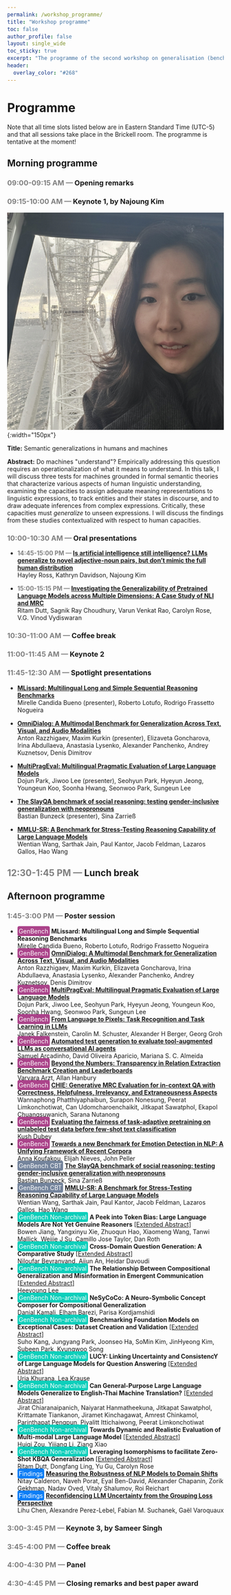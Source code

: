 ```yaml
---
permalink: /workshop_programme/
title: "Workshop programme"
toc: false
author_profile: false
layout: single_wide
toc_sticky: true
excerpt: "The programme of the second workshop on generalisation (benchmarking) in NLP"
header:
  overlay_color: "#268"
---
```


# Programme

Note that all time slots listed below are in Eastern Standard Time (UTC-5) and that all sessions take place in the Brickell room. The programme is tentative at the moment!

## Morning programme

### <span style="color:grey">09:00-09:15 AM —</span> Opening remarks
### <span style="color:grey">09:15-10:00 AM —</span> Keynote 1, by Najoung Kim

![Najoung Kim Speaker](/img/speakers/najoung.png){:width="150px"}

<b>Title:</b> Semantic generalizations in humans and machines <br />

<b>Abstract:</b> Do machines "understand"? Empirically addressing this question requires an operationalization of what it means to understand. In this talk, I will discuss three tests for machines grounded in formal semantic theories that characterize various aspects of human linguistic understanding, examining the capacities to assign adequate meaning representations to linguistic expressions, to track entities and their states in discourse, and to draw adequate inferences from complex expressions. Critically, these capacities must _generalize_ to unseen expressions. I will discuss the findings from these studies contextualized with respect to human capacities.


### <span style="color:grey">10:00-10:30 AM —</span> Oral presentations

- <b><span style="color:grey">14:45-15:00 PM — </span> [Is artificial intelligence still intelligence? LLMs generalize to novel adjective-noun pairs, but don’t mimic the full human distribution](https://aclanthology.org/2024.genbench-1.9.pdf) </b><br>
Hayley Ross, Kathryn Davidson, Najoung Kim

- <b><span style="color:grey">15:00-15:15 PM — </span> [Investigating the Generalizability of Pretrained Language Models across Multiple Dimensions: A Case Study of NLI and MRC](https://aclanthology.org/2024.genbench-1.11.pdf)</b><br>
Ritam Dutt, Sagnik Ray Choudhury, Varun Venkat Rao, Carolyn Rose, V.G. Vinod Vydiswaran

### <span style="color:grey">10:30-11:00 AM —</span> Coffee break

### <span style="color:grey">11:00-11:45 AM —</span> Keynote 2

### <span style="color:grey">11:45-12:30 AM —</span> Spotlight presentations

- <b>[MLissard: Multilingual Long and Simple Sequential Reasoning Benchmarks](https://aclanthology.org/2024.genbench-1.6.pdf) </b><br>
Mirelle Candida Bueno (presenter), Roberto Lotufo, Rodrigo Frassetto Nogueira

- <b>[OmniDialog: A Multimodal Benchmark for Generalization Across Text, Visual, and Audio Modalities](https://aclanthology.org/2024.genbench-1.12.pdf)</b><br>
Anton Razzhigaev, Maxim Kurkin (presenter), Elizaveta Goncharova, Irina Abdullaeva, Anastasia Lysenko, Alexander Panchenko, Andrey Kuznetsov, Denis Dimitrov

- <b>[MultiPragEval: Multilingual Pragmatic Evaluation of Large Language Models](https://aclanthology.org/2024.genbench-1.7.pdf)</b><br>
Dojun Park, Jiwoo Lee (presenter), Seohyun Park, Hyeyun Jeong, Youngeun Koo, Soonha Hwang, Seonwoo Park, Sungeun Lee

- <b>[The SlayQA benchmark of social reasoning: testing gender-inclusive generalization with neopronouns](https://aclanthology.org/2024.genbench-1.3.pdf)</b><br>
Bastian Bunzeck (presenter), Sina Zarrieß

- <b>[MMLU-SR: A Benchmark for Stress-Testing Reasoning Capability of Large Language Models](https://aclanthology.org/2024.genbench-1.5.pdf)</b><br>
Wentian Wang, Sarthak Jain, Paul Kantor, Jacob Feldman, Lazaros Gallos, Hao Wang

## <span style="color:grey"> 12:30-1:45 PM —</span> Lunch break


## Afternoon programme

### <span style="color:grey">1:45-3:00 PM —</span> Poster session

<ul>
  <li>
      <span style="color:#ffffff; background-color: #ab438a; border-radius:4px; padding:3px">GenBench</span> <b><a herf="https://aclanthology.org/2024.genbench-1.6.pdf">MLissard: Multilingual Long and Simple Sequential Reasoning Benchmarks</a></b> <br>
      Mirelle Candida Bueno, Roberto Lotufo, Rodrigo Frassetto Nogueira
  </li>
  <li>
      <span style="color:#ffffff; background-color: #ab438a; border-radius:4px; padding:3px">GenBench</span> <a href="https://aclanthology.org/2024.genbench-1.12.pdf"><b>OmniDialog: A Multimodal Benchmark for Generalization Across Text, Visual, and Audio Modalities</b></a> <br>
      Anton Razzhigaev, Maxim Kurkin, Elizaveta Goncharova, Irina Abdullaeva, Anastasia Lysenko, Alexander Panchenko, Andrey Kuznetsov, Denis Dimitrov
  </li>
  <li>
      <span style="color:#ffffff; background-color: #ab438a; border-radius:4px; padding:3px">GenBench</span> <a href="https://aclanthology.org/2024.genbench-1.7.pdf"><b>MultiPragEval: Multilingual Pragmatic Evaluation of Large Language Models</b></a> <br>
      Dojun Park, Jiwoo Lee, Seohyun Park, Hyeyun Jeong, Youngeun Koo, Soonha Hwang, Seonwoo Park, Sungeun Lee
  </li>
  <li>
      <span style="color:#ffffff; background-color: #ab438a; border-radius:4px; padding:3px">GenBench</span> <a href="https://aclanthology.org/2024.genbench-1.2.pdf"><b>From Language to Pixels: Task Recognition and Task Learning in LLMs</b></a><br>
      Janek Falkenstein, Carolin M. Schuster, Alexander H Berger, Georg Groh
  </li>
  <li>
      <span style="color:#ffffff; background-color: #ab438a; border-radius:4px; padding:3px">GenBench</span> <a href="https://aclanthology.org/2024.genbench-1.4.pdf"><b>Automated test generation to evaluate tool-augmented LLMs as conversational AI agents</b></a> <br>
      Samuel Arcadinho, David Oliveira Aparicio, Mariana S. C. Almeida
  </li>
  <li>
      <span style="color:#ffffff; background-color: #ab438a; border-radius:4px; padding:3px">GenBench</span> <a href="https://aclanthology.org/2024.genbench-1.8.pdf"><b>Beyond the Numbers: Transparency in Relation Extraction Benchmark Creation and Leaderboards</b></a><br>
      Varvara Arzt, Allan Hanbury
  </li>
  <li>
      <span style="color:#ffffff; background-color: #ab438a; border-radius:4px; padding:3px">GenBench</span> <a href="https://aclanthology.org/2024.genbench-1.10.pdf"><b>CHIE: Generative MRC Evaluation for in-context QA with Correctness, Helpfulness, Irrelevancy, and Extraneousness Aspects</b></a> <br>
      Wannaphong Phatthiyaphaibun, Surapon Nonesung, Peerat Limkonchotiwat, Can Udomcharoenchaikit, Jitkapat Sawatphol, Ekapol Chuangsuwanich, Sarana Nutanong
  </li>
  <li>
      <span style="color:#ffffff; background-color: #ab438a; border-radius:4px; padding:3px">GenBench</span> <a href="https://aclanthology.org/2024.genbench-1.1.pdf"><b>Evaluating the fairness of task-adaptive pretraining on unlabeled test data before few-shot text classification</b></a> <br>
      Kush Dubey
  </li>
  <li>
      <span style="color:#ffffff; background-color: #ab438a; border-radius:4px; padding:3px">GenBench</span> <a href="https://aclanthology.org/2024.genbench-1.13.pdf"><b>Towards a new Benchmark for Emotion Detection in NLP: A Unifying Framework of Recent Corpora</b></a> <br>
      Anna Koufakou, Elijah Nieves, John Peller
  </li>  
  <li>
      <span style="color:#ffffff; background-color: #74849c; border-radius:4px; padding:3px">GenBench CBT</span> <a href="https://aclanthology.org/2024.genbench-1.3.pdf"><b>The SlayQA benchmark of social reasoning: testing gender-inclusive generalization with neopronouns</b></a> <br>
      Bastian Bunzeck, Sina Zarrieß
  </li>
  <li>
      <span style="color:#ffffff; background-color: #74849c; border-radius:4px; padding:3px">GenBench CBT</span> <a href="https://aclanthology.org/2024.genbench-1.5.pdf"><b>MMLU-SR: A Benchmark for Stress-Testing Reasoning Capability of Large Language Models</b></a> <br>
      Wentian Wang, Sarthak Jain, Paul Kantor, Jacob Feldman, Lazaros Gallos, Hao Wang
  </li>
  <li>
      <span style="color:#ffffff; background-color: #0ccfbb; border-radius:4px; padding:3px">GenBench Non-archival</span> <b>A Peek into Token Bias: Large Language Models Are Not Yet Genuine Reasoners</b> <a href="/assets/extended_abstracts_2023/18_A_Peek_into_Token_Bias_Larg.pdf">[Extended Abstract]</a> <br>
      Bowen Jiang, Yangxinyu Xie, Zhuoqun Hao, Xiaomeng Wang, Tanwi Mallick, Weijie J Su, Camillo Jose Taylor, Dan Roth
  </li>
  <li>
      <span style="color:#ffffff; background-color: #0ccfbb; border-radius:4px; padding:3px">GenBench Non-archival</span> <b>Cross-Domain Question Generation: A Comparative Study</b> <a href="/assets/extended_abstracts_2023/24_Cross_Domain_Question_Gener.pdf">[Extended Abstract]</a> <br>
      Niloufar Beyranvand, Aijun An, Heidar Davoudi
  </li>
  <li>
      <span style="color:#ffffff; background-color: #0ccfbb; border-radius:4px; padding:3px">GenBench Non-archival</span> <b>The Relationship Between Compositional Generalization and Misinformation in Emergent Communication</b> <a href="/assets/extended_abstracts_2023/19_The_Relationship_Between_Co.pdf">[Extended Abstract]</a> <br>
      Heeyoung Lee
  </li>
  <li>
      <span style="color:#ffffff; background-color: #0ccfbb; border-radius:4px; padding:3px">GenBench Non-archival</span> <b>NeSyCoCo: A Neuro-Symbolic Concept Composer for Compositional Generalization</b> <br>
      Danial Kamali, Elham Barezi, Parisa Kordjamshidi
  </li>
  <li>
      <span style="color:#ffffff; background-color: #0ccfbb; border-radius:4px; padding:3px">GenBench Non-archival</span> <b>Benchmarking Foundation Models on Exceptional Cases: Dataset Creation and Validation</b> <a href="/assets/extended_abstracts_2023/14_Benchmarking_Foundation_Mod.pdf">[Extended Abstract]</a> <br>
      Suho Kang, Jungyang Park, Joonseo Ha, SoMin Kim, JinHyeong Kim, Subeen Park, Kyungwoo Song
  </li>
  <li>
      <span style="color:#ffffff; background-color: #0ccfbb; border-radius:4px; padding:3px">GenBench Non-archival</span> <b>LUCY: Linking Uncertainty and ConsistencY of Large Language Models for Question Answering</b> <a href="/assets/extended_abstracts_2023/31_LUCY_Linking_Uncertainty_an.pdf">[Extended Abstract]</a> <br>
      Urja Khurana, Lea Krause
  </li>
  <li>
      <span style="color:#ffffff; background-color: #0ccfbb; border-radius:4px; padding:3px">GenBench Non-archival</span> <b>Can General-Purpose Large Language Models Generalize to English-Thai Machine Translation?</b> <a href="/assets/extended_abstracts_2023/15_Can_General_Purpose_Large_L.pdf">[Extended Abstract]</a> <br> 
      Jirat Chiaranaipanich, Naiyarat Hanmatheekuna, Jitkapat Sawatphol, Krittamate Tiankanon, Jiramet Kinchagawat, Amrest Chinkamol, Parinthapat Pengpun, Piyalitt Ittichaiwong, Peerat Limkonchotiwat
  </li>
  <li>
      <span style="color:#ffffff; background-color: #0ccfbb; border-radius:4px; padding:3px">GenBench Non-archival</span> <b>Towards Dynamic and Realistic Evaluation of Multi-modal Large Language Model</b> <a href="/assets/extended_abstracts_2023/30_Towards_Dynamic_and_Realist.pdf">[Extended Abstract]</a> <br>
      Huiqi Zou, Yijiang Li, Ziang Xiao
  </li>
  <li>
      <span style="color:#ffffff; background-color: #0ccfbb; border-radius:4px; padding:3px">GenBench Non-archival</span> <b>Leveraging Isomorphisms to facilitate Zero-Shot KBQA Generalization</b> <a href="/assets/extended_abstracts_2023/34_Leveraging_Isomorphisms_to_.pdf">[Extended Abstract]</a>  <br>
      Ritam Dutt, Dongfang Ling, Yu Gu, Carolyn Rose
  </li>
  <li>
      <span style="color:#ffffff; background-color: #0b7ef6; border-radius:4px; padding:3px">Findings</span> <a href="https://arxiv.org/abs/2306.00168"><b>Measuring the Robustness of NLP Models to Domain Shifts</b></a> <br>
      Nitay Calderon, Naveh Porat, Eyal Ben-David, Alexander Chapanin, Zorik Gekhman, Nadav Oved, Vitaly Shalumov, Roi Reichart
  </li>
  <li>
      <span style="color:#ffffff; background-color: #0b7ef6; border-radius:4px; padding:3px">Findings</span> <a href="https://arxiv.org/abs/2402.04957v3"><b>Reconfidencing LLM Uncertainty from the Grouping Loss Perspective</b></a> <br>
      Lihu Chen, Alexandre Perez-Lebel, Fabian M. Suchanek, Gaël Varoquaux
  </li>
</ul>

### <span style="color:grey">3:00-3:45 PM —</span> Keynote 3, by Sameer Singh
### <span style="color:grey">3:45-4:00 PM —</span> Coffee break
### <span style="color:grey">4:00-4:30 PM —</span> Panel
### <span style="color:grey">4:30-4:45 PM —</span> Closing remarks and best paper award
